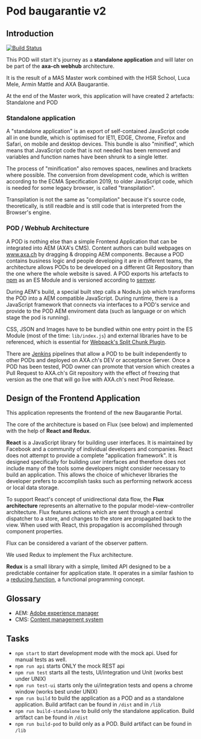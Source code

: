 # Pod baugarantie v2

## Introduction

[![Build Status](https://travis-ci.org/axa-ch/pod-baugarantie.svg?branch=develop)](https://travis-ci.org/axa-ch/pod-baugarantie)

This POD will start it's journey as a **standalone application** and will later on be part of the **axa-ch webhub** architecture.

It is the result of a MAS Master work combined with the HSR School, Luca Mele, Armin Mattle and AXA Baugarantie.

At the end of the Master work, this application will have created 2 artefacts: Standalone and POD

### Standalone application

A "standalone application" is an export of self-contained JavaScript code all in one bundle, which is optimised for IE11, EDGE, Chrome, Firefox and Safari, on mobile and desktop devices. This bundle is also "minified", which means that JavaScript code that is not needed has been removed and variables and function names have been shrunk to a single letter. 

The process of "minification" also removes spaces, newlines and brackets where possible. The conversion from development code, which is written according to the ECMA Specification 2019, to older JavaScript code, which is needed for some legacy browser, is called "transpilation". 

Transpilation is not the same as "compilation" because it's source code, theoretically, is still readble and is still code that is interpreted from the Browser's engine. 

### POD / Webhub Architecture

A POD is nothing else than a simple Frontend Application that can be integrated into AEM (AXA's CMS). Content authors can build webpages on www.axa.ch by dragging & dropping AEM components. Because a POD contains business logic and people developing it are in different teams, the architecture allows PODs to be developed on a different Git Repository than the one where the whole website is saved. A POD exports his artefacts to [npm](https://www.npmjs.com/) as an ES Module and is versioned according to [semver](https://semver.org/). 

During AEM's build, a special built step calls a NodeJs job which transforms the POD into a AEM compatible JavaScript. During runtime, there is a JavaScript framework that connects via interfaces to a POD's service and provide to the POD AEM enviroment data (such as language or on which stage the pod is running). 

CSS, JSON and Images have to be bundled within one entry point in the ES Module (most of the time: `lib/index.js`) and external libraries have to be referenced, which is essential for [Webpack's Split Chunk Plugin](https://webpack.js.org/plugins/split-chunks-plugin/). 

There are [Jenkins](https://jenkins.io/) pipelines that allow a POD to be built independently to other PODs and deployed on AXA.ch's DEV or acceptance Server. Once a POD has been tested, POD owner can promote that version which creates a Pull Request to AXA.ch's Git repository with the effect of freezing that version as the one that will go live with AXA.ch's next Prod Release.

## Design of the Frontend Application

This application represents the frontend of the new Baugarantie Portal.

The core of the architecture is based on Flux (see below) and implemented with the help of **React and Redux**.

**React** is a JavaScript library for building user interfaces. It is maintained by Facebook and a community of individual developers and companies. React does not attempt to provide a complete "application framework". It is designed specifically for building user interfaces and therefore does not include many of the tools some developers might consider necessary to build an application. This allows the choice of whichever libraries the developer prefers to accomplish tasks such as performing network access or local data storage.

To support React's concept of unidirectional data flow, the **Flux architecture** represents an alternative to the popular model-view-controller architecture. Flux features actions which are sent through a central dispatcher to a store, and changes to the store are propagated back to the view. When used with React, this propagation is accomplished through component properties.

Flux can be considered a variant of the observer pattern.

We used Redux to implement the Flux architecture.

**Redux** is a small library with a simple, limited API designed to be a predictable container for application state. It operates in a similar fashion to a [reducing function](https://en.wikipedia.org/wiki/Fold_(higher-order_function)), a functional programming concept.

## Glossary

- AEM: [Adobe experience manager](https://www.adobe.com/ch_de/marketing/experience-manager.html)
- CMS: [Content management system](https://en.wikipedia.org/wiki/Content_management_system)

## Tasks

- `npm start` to start development mode with the mock api. Used for manual tests as well.
- `npm run api` starts ONLY the mock REST api
- `npm run test` starts all the tests, UI/integration und Unit (works best under UNIX)
- `npm run test-ui` starts only the ui/integration tests and opens a chrome window (works best under UNIX)
- `npm run build` to build the application as a POD and as a standalone application. Build artifact can be found in `/dist` and in `/lib`
- `npm run build-standalone` to build only the standalone application. Build artifact can be found in `/dist`
- `npm run build-pod` to build only as a POD. Build artifact can be found in `/lib`
